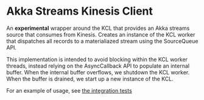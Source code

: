 Akka Streams Kinesis Client 
================

An **experimental** wrapper around the KCL that provides an Akka streams source that consumes from Kinesis. 
Creates an instance of the KCL worker that dispatches all records to a materialiazed stream using
the SourceQueue API. 

This implementation is intended to avoid blocking within the KCL worker threads, instead relying on the AsyncCallback
API to populate an internal buffer. When the internal buffer overflows, we shutdown the KCL worker. When the buffer 
is drained, we start up a new instance of the KCL. 

For an example of usage, see [the integration tests](./src/it/scala/com/benencahill/stream/kinesis/AsyncSideChannelKinesisSourceSpec.scala)
